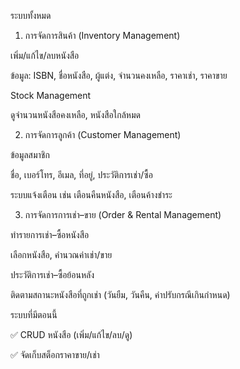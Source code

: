 ระบบทั้งหมด
1. การจัดการสินค้า (Inventory Management)

เพิ่ม/แก้ไข/ลบหนังสือ

ข้อมูล: ISBN, ชื่อหนังสือ, ผู้แต่ง, จำนวนคงเหลือ, ราคาเช่า, ราคาขาย

Stock Management

ดูจำนวนหนังสือคงเหลือ, หนังสือใกล้หมด

2. การจัดการลูกค้า (Customer Management)

ข้อมูลสมาชิก

ชื่อ, เบอร์โทร, อีเมล, ที่อยู่, ประวัติการเช่า/ซื้อ

ระบบแจ้งเตือน เช่น เตือนคืนหนังสือ, เตือนค้างชำระ

3. การจัดการการเช่า–ขาย (Order & Rental Management)

ทำรายการเช่า–ซื้อหนังสือ

เลือกหนังสือ, คำนวณค่าเช่า/ขาย

ประวัติการเช่า–ซื้อย้อนหลัง

ติดตามสถานะหนังสือที่ถูกเช่า (วันยืม, วันคืน, ค่าปรับกรณีเกินกำหนด)


ระบบที่มีตอนนี้

✅ CRUD หนังสือ (เพิ่ม/แก้ไข/ลบ/ดู)

✅ จัดเก็บสต็อกราคาขาย/เช่า



